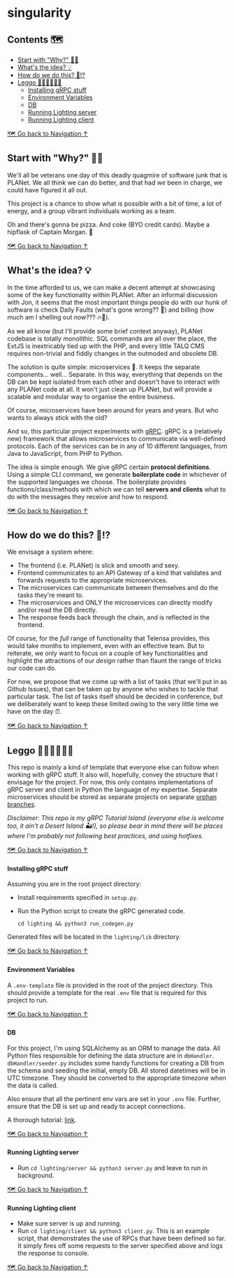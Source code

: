 # singularity


<a name='nav'></a>
## Contents 🗺
* [Start with "Why?" 🤷🏽‍](#start-with-why-)
* [What's the idea? 💡](#whats-the-idea-)
* [How do we do this? 🧐⁉️](#how-do-we-do-this-)
* [Leggo 🏃🏽‍♂️🏃🏽‍♀️](#leggo-)
	* [Installing gRPC stuff](#installing-grpc-stuff)
	* [Environment Variables](#environment-variables)
	* [DB](#db)
	* [Running Lighting server](#running-lighting-server)
	* [Running Lighting client](#running-lighting-client)

[🗺 Go back to Navigation &uarr;‍](#nav)

<a name='start-with-why-'></a>
## Start with "Why?" 🤷🏽‍

We'll all be veterans one day of this deadly quagmire of software junk that is PLANet. We all think we can do better, and that had _we_ been in charge, we could have figured it all out.

This project is a chance to show what is possible with a bit of time, a lot of energy, and a group vibrant individuals working as a team. 

Oh and there's gonna be pizza. And coke (BYO credit cards). Maybe a hipflask of Captain Morgan. 👀



[🗺 Go back to Navigation &uarr;‍](#nav)

<a name='whats-the-idea-'></a>
## What's the idea? 💡
In the time afforded to us, we can make a decent attempt at showcasing some of the key functionality within PLANet. After an informal discussion with Jon, it seems that the most important things people do with our hunk of software is check Daily Faults (what's gone wrong?? 🤢) and billing (how much am I shelling out _now_??? 🔥💸). 

As we all know (but I'll provide some brief context anyway), PLANet codebase is totally monolithic. SQL commands are all over the place, the ExtJS is inextricably tied up with the PHP, and every little TALQ CMS requires non-trivial and fiddly changes in the outmoded and obsolete DB.
 
The solution is quite simple: microservices 🎉. It keeps the separate components... well... Separate. In this way, everything that depends on the DB can be kept isolated from each other and doesn't have to interact with any PLANet code at all. It won't just clean up PLANet, but will provide a scalable and modular way to organise the entire business. 

Of course, microservices have been around for years and years. But who wants to always stick with the old? 

And so, this particular project experiments with [gRPC](https://grpc.io). gRPC is a (relatively new) framework that allows microservices to communicate via well-defined protocols. Each of the services can be in any of 10 different languages, from Java to JavaScript, from PHP to Python. 

The idea is simple enough. We give gRPC certain **protocol definitions**. Using a simple CLI command, we generate **boilerplate code** in whichever of the supported languages we choose. The boilerplate provides functions/class/methods with which we can tell **servers and clients** what to do with the messages they receive and how to respond.



[🗺 Go back to Navigation &uarr;‍](#nav)

<a name='how-do-we-do-this-'></a>
## How do we do this? 🧐⁉️
We envisage a system where:
* The frontend (i.e. PLANet) is slick and smooth and sexy.
* Frontend communicates to an API Gateway of a kind that validates and forwards requests to the appropriate microservices.
* The microservices can communicate between themselves and do the tasks they're meant to.
* The microservices and ONLY the microservices can directly modify and/or read the DB directly.
* The response feeds back through the chain, and is reflected in the frontend.

Of course, for the _full_ range of functionality that Telensa provides, this would take months to implement, even with an effective team. But to reiterate, we only want to focus on a couple of key functionalities and highlight the attractions of our _design_ rather than flaunt the range of tricks our code can do.

For now, we propose that we come up with a list of tasks (that we'll put in as Github Issues), that can be taken up by anyone who wishes to tackle that particular task. The list of tasks itself should be decided in conference, but we deliberately want to keep these limited owing to the very little time we have on the day ⏰.



[🗺 Go back to Navigation &uarr;‍](#nav)

<a name='leggo-'></a>
## Leggo 🏃🏽‍♂️🏃🏽‍♀️
This repo is mainly a kind of template that everyone else can follow when working with gRPC stuff. It also will, hopefully, convey the structure that I envisage for the project. For now, this only contains implementations of gRPC server and client in Python the language of _my_ expertise. Separate microservices should be stored as separate projects on separate [orphan branches](https://stackoverflow.com/questions/14679614/whats-the-best-practice-for-putting-multiple-projects-in-a-git-repository).

_Disclaimer: This repo is my gRPC Tutorial Island (everyone else is welcome too, it ain't a Desert Island 🏜!), so please bear in mind there will be places where I'm probably not following best practices, and using hotfixes._



[🗺 Go back to Navigation &uarr;‍](#nav)

<a name='installing-grpc-stuff'></a>
#### Installing gRPC stuff
Assuming you are in the root project directory:

* Install requirements specified in `setup.py`.

* Run the Python script to create the gRPC generated code.

    ```
    cd lighting && python3 run_codegen.py
    ```
    
Generated files will be located in the `lighting/lib` directory.
  


[🗺 Go back to Navigation &uarr;‍](#nav)

<a name='environment-variables'></a>
#### Environment Variables
A `.env-template` file is provided in the root of the project directory. This should provide a template for the real `.env` file that is required for this project to run.



[🗺 Go back to Navigation &uarr;‍](#nav)

<a name='db'></a>
#### DB
For this project, I'm using SQLAlchemy as an ORM to manage the data. All Python files responsible for defining the data structure are in `dbHandler`. `dbHandler/seeder.py` includes some handy functions for creating a DB from the schema and seeding the initial, empty DB. All stored datetimes will be in UTC timezone. They should be converted to the appropriate timezone when the data is called.

Also ensure that all the pertinent env vars are set in your `.env` file. Further, ensure that the DB is set up and ready to accept connections.

A thorough tutorial: [link](https://auth0.com/blog/sqlalchemy-orm-tutorial-for-python-developers).



[🗺 Go back to Navigation &uarr;‍](#nav)

<a name='running-lighting-server'></a>
#### Running Lighting server
* Run `cd lighting/server && python3 server.py` and leave to run in background.



[🗺 Go back to Navigation &uarr;‍](#nav)

<a name='running-lighting-client'></a>
#### Running Lighting client
* Make sure server is up and running.
* Run `cd lighting/client && python3 client.py`. This is an example script, that demonstrates the use of RPCs that have been defined so far. It simply fires off some requests to the server specified above and logs the response to console.


[🗺 Go back to Navigation &uarr;‍](#nav)
